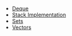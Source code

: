 
- [Deque](Deque)
- [Stack Implementation](Stack%20Implementation)
- [Sets](SETS.md)
- [Vectors](Vector.md)
